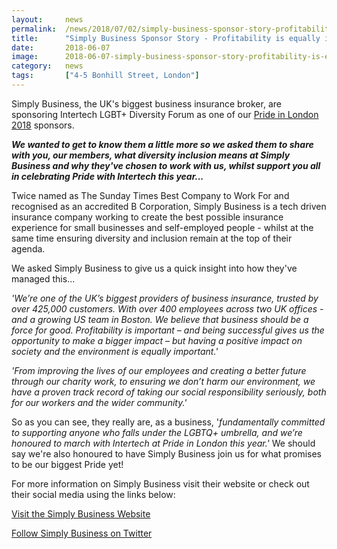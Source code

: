 ```yaml
---
layout: 	news
permalink:	/news/2018/07/02/simply-business-sponsor-story-profitability-is-equally-important-as-impact-on-society
title:		"Simply Business Sponsor Story - Profitability is equally important as impact on society..."
date:		2018-06-07
image: 		2018-06-07-simply-business-sponsor-story-profitability-is-equally-important-as-impact-on-society.jpg
category:	news
tags:		["4-5 Bonhill Street, London"]
---
```


Simply Business, the UK's biggest business insurance broker, are sponsoring Intertech LGBT+ Diversity Forum as one of our <a href="https://prideinlondon.org/">Pride in London 2018</a> sponsors. 

<i><b>We wanted to get to know them a little more so we asked them to share with you, our members, what diversity inclusion means at Simply Business and why they've chosen to work with us, whilst support you all in celebrating Pride with Intertech this year...</b></i>

Twice named as The Sunday Times Best Company to Work For and recognised as an accredited B Corporation, Simply Business is a tech driven insurance company working to create the best possible insurance experience for small businesses and self-employed people - whilst at the same time ensuring diversity and inclusion remain at the top of their agenda.

We asked Simply Business to give us a quick insight into how they've managed this...

<i>'We’re one of the UK’s biggest providers of business insurance, trusted by over 425,000 customers. With over 400 employees across two UK offices - and a growing US team in Boston. We believe that business should be a force for good. Profitability is important – and being successful gives us the opportunity to make a bigger impact – but having a positive impact on society and the environment is equally important.'</i>

<i>'From improving the lives of our employees and creating a better future through our charity work, to ensuring we don’t harm our environment, we have a proven track record of taking our social responsibility seriously, both for our workers and the wider community.'</i>

So as you can see, they really are, as a business, '<i>fundamentally committed to supporting anyone who falls under the LGBTQ+ umbrella, and we’re honoured to march with Intertech at Pride in London this year.' </i>We should say we're also honoured to have Simply Business join us for what promises to be our biggest Pride yet!

For more information on Simply Business visit their website or check out their social media using the links below:

<a href="https://www.simplybusiness.co.uk/">Visit the Simply Business Website</a>

<a href="https://twitter.com/simplybusiness">Follow Simply Business on Twitter</a>